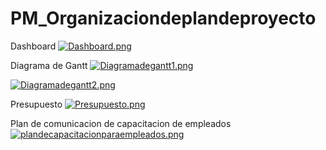 # PM_Organizaciondeplandeproyecto

Dashboard
[![Dashboard.png](https://i.postimg.cc/2SM6cL3z/Dashboard.png)](https://postimg.cc/VJ9m56jT)

Diagrama de Gantt
[![Diagramadegantt1.png](https://i.postimg.cc/QMqMX40M/Diagramadegantt1.png)](https://postimg.cc/GBHRKQ00)

[![Diagramadegantt2.png](https://i.postimg.cc/GmxB2mpr/Diagramadegantt2.png)](https://postimg.cc/mPhZpRM6)

Presupuesto
[![Presupuesto.png](https://i.postimg.cc/Y9sLHDCW/Presupuesto.png)](https://postimg.cc/62CpV0RW)

Plan de comunicacion de capacitacion de empleados
[![plandecapacitacionparaempleados.png](https://i.postimg.cc/RCpyk7Qx/plandecapacitacionparaempleados.png)](https://postimg.cc/hhx2x752)
